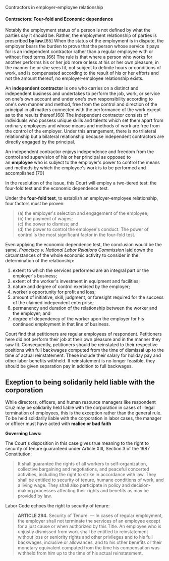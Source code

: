 Contractors in employer-employee relationship  

#### Contractors: Four-fold and Economic dependence

Notably the employment status of a person is not defined by what the parties say it should be. Rather, the employment relationship of parties is prescribed **by law**.[65] When the status of the employment is in dispute, the employer bears the burden to prove that the person whose service it pays for is an independent contractor rather than a regular employee with or without fixed terms.[66] The rule is that where a person who works for another performs his or her job more or less at his or her own pleasure, in the manner he or she sees fit, not subject to definite hours or conditions of work, and is compensated according to the result of his or her efforts and not the amount thereof, no employer-employee relationship exists.

An **independent contractor** is one who carries on a distinct and independent business and undertakes to perform the job, work, or service on one's own account and under one's own responsibility according to one's own manner and method, free from the control and direction of the principal in all matters connected with the performance of the work except as to the results thereof.[68] The independent contractor consists of individuals who possess unique skills and talents which set them apart from ordinary employees and whose means and methods of work are free from the control of the employer. Under this arrangement, there is no trilateral relationship but a bilateral relationship because independent contractors are directly engaged by the principal.

An independent contractor enjoys independence and freedom from the control and supervision of his or her principal as opposed to an **employee** who is subject to the employer's power to control the means and methods by which the employee's work is to be performed and accomplished.[70]  
  
In the resolution of the issue, this Court will employ a two-tiered test: the four-fold test and the economic dependence test.

Under the **four-fold test**, to establish an employer-employee relationship, four factors must be proven:  

> (a) the employer's selection and engagement of the employee;  
> (b) the payment of wages;  
> (c) the power to dismiss; and  
> (d) the power to control the employee's conduct. The power of control is the most significant factor in the four-fold test.

Even applying the economic dependence test, the conclusion would be the same. _Francisco v. National Labor Relations Commission_ laid down the circumstances of the whole economic activity to consider in the determination of the relationship:  

1. extent to which the services performed are an integral part or the employer's business;
2. extent of the worker's investment in equipment and facilities;
3. nature and degree of control exercised by the employer;
4. worker's opportunity for profit and loss;
5. amount of initiative, skill, judgment, or foresight required for the success of the claimed independent enterprise; 
6. permanency and duration of the relationship between the worker and the employer; and
7. degree of dependency of the worker upon the employer for his continued employment in that line of business. 

Court find that petitioners are regular employees of respondent. Petitioners here did not perform their job at their own pleasure and in the manner they saw fit. Consequently, petitioners should be reinstated to their respective positions with full backwages computed from the time of dismissal up to the time of actual reinstatement. These include their salary for holiday pay and other labor benefits withheld. If reinstatement is no longer feasible, they should be given separation pay in addition to full backwages.

## Exeption to being solidarily held liable with the corporation

While directors, officers, and human resource managers like respondent Cruz may be solidarily held liable with the corporation in cases of illegal termination of employees, this is the exception rather than the general rule. To be held solidarily liable with the corporation in labor cases, the manager or officer must have acted with **malice or bad faith**

**Governing Laws:**

The Court's disposition in this case gives true meaning to the right to security of tenure guaranteed under Article XIII, Section 3 of the 1987 Constitution:

> It shall guarantee the rights of all workers to self-organization, collective bargaining and negotiations, and peaceful concerted activities, including the right to strike in accordance with law. They shall be entitled to security of tenure, humane conditions of work, and a living wage. They shall also participate in policy and decision-making processes affecting their rights and benefits as may he provided by law.


Labor Code echoes the right to security of tenure:

> **ARTICLE 294.** Security of Tenure. — In cases of regular employment, the employer shall not terminate the services of an employee except for a just cause or when authorized by this Title. An employee who is unjustly dismissed from work shall be entitled to reinstatement without loss or seniority rights and other privileges and to his full backwages, inclusive or allowances, and to his other benefits or their monetary equivalent computed from the time his compensation was withheld from him up to the time of his actual reinstatement.


